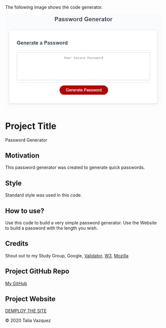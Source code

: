 The following image shows the code generator.

![password generator demo](./Assets/03-javascript-homework-demo.png)

# Project Title

Password Generator

## Motivation

This password generator was created to generate quick passwords.

## Style

Standard style was used in this code.

## How to use?

Use this code to build a very simple password generator. Use the Website to build a password with the length you wish.

## Credits

Shout out to my Study Group, Google, <a href="https://validator.w3.org/">Validator</a>, <a href="www.w3schools.com/">W3</a>, <a href=" https://developer.mozilla.org/en-US/docs/Learn/JavaScript/First_steps/What_is_JavaScript">Mozilla</a> 

## Project GitHub Repo

<a href="https://github.com/taliavazquez/hw-03"><bold>My GitHub</bold></a>

## Project Website

<a href="https://github.com/taliavazquez/hw-03"><bold>DEMPLOY THE SITE</bold></a>

© 2020 Talia Vazquez
